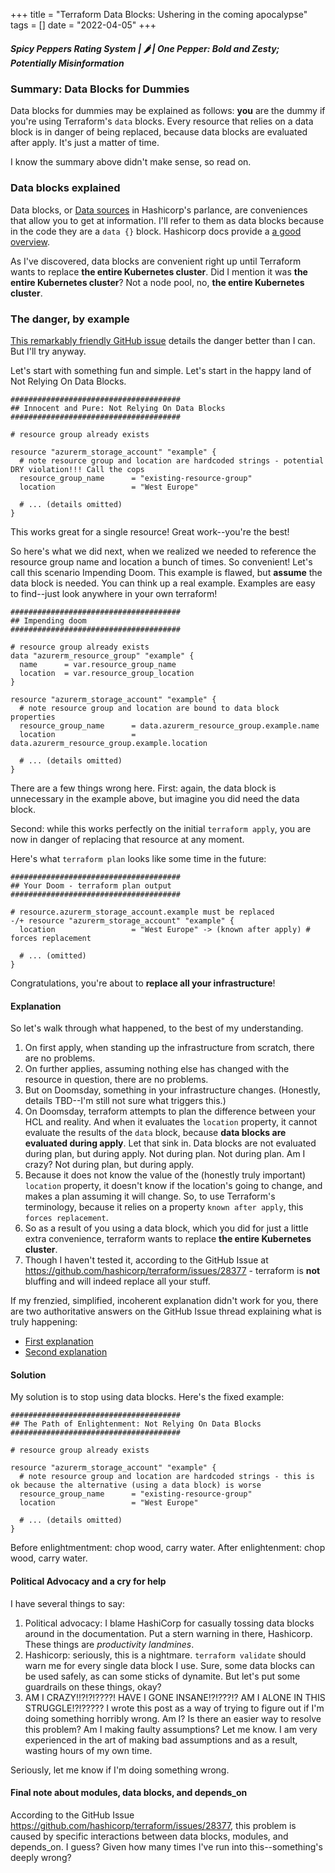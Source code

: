 +++
title = "Terraform Data Blocks: Ushering in the coming apocalypse"
tags = []
date = "2022-04-05"
+++

##### Spicy Peppers Rating System | 🌶 | One Pepper: Bold and Zesty; Potentially Misinformation

### Summary: Data Blocks for Dummies

Data blocks for dummies may be explained as follows: **you** are the dummy if you're using Terraform's `data` blocks. Every resource that relies on a data block is in danger of being replaced, because data blocks are evaluated after apply. It's just a matter of time.

I know the summary above didn't make sense, so read on.

### Data blocks explained

Data blocks, or [Data sources](https://www.terraform.io/language/data-sources) in Hashicorp's parlance, are conveniences that allow you to get at information. I'll refer to them as data blocks because in the code they are a `data {}` block. Hashicorp docs provide a [a good overview](https://www.terraform.io/language/data-sources).

As I've discovered, data blocks are convenient right up until Terraform wants to replace **the entire Kubernetes cluster**. Did I mention it was **the entire Kubernetes cluster**? Not a node pool, no, **the entire Kubernetes cluster**.

### The danger, by example

[This remarkably friendly GitHub issue](https://github.com/hashicorp/terraform/issues/28377) details the danger better than I can. But I'll try anyway.

Let's start with something fun and simple. Let's start in the happy land of Not Relying On Data Blocks.

```hcl
######################################
## Innocent and Pure: Not Relying On Data Blocks
######################################

# resource group already exists

resource "azurerm_storage_account" "example" {
  # note resource group and location are hardcoded strings - potential DRY violation!!! Call the cops
  resource_group_name      = "existing-resource-group"
  location                 = "West Europe"

  # ... (details omitted)
}
```

This works great for a single resource! Great work--you're the best!

So here's what we did next, when we realized we needed to reference the resource group name and location a bunch of times. So convenient! Let's call this scenario Impending Doom. This example is flawed, but **assume** the data block is needed. You can think up a real example. Examples are easy to find--just look anywhere in your own terraform!

```hcl
######################################
## Impending doom
######################################

# resource group already exists
data "azurerm_resource_group" "example" {
  name      = var.resource_group_name
  location  = var.resource_group_location
}

resource "azurerm_storage_account" "example" {
  # note resource group and location are bound to data block properties
  resource_group_name      = data.azurerm_resource_group.example.name
  location                 = data.azurerm_resource_group.example.location

  # ... (details omitted)
}
```

There are a few things wrong here. First: again, the data block is unnecessary in the example above, but imagine you did need the data block.

Second: while this works perfectly on the initial `terraform apply`, you are now in danger of replacing that resource at any moment.

Here's what `terraform plan` looks like some time in the future:

```hcl
######################################
## Your Doom - terraform plan output
######################################

# resource.azurerm_storage_account.example must be replaced
-/+ resource "azurerm_storage_account" "example" {
  location                 = "West Europe" -> (known after apply) # forces replacement

  # ... (omitted)
}
```

Congratulations, you're about to **replace all your infrastructure**!

#### Explanation

So let's walk through what happened, to the best of my understanding.

1. On first apply, when standing up the infrastructure from scratch, there are no problems.
1. On further applies, assuming nothing else has changed with the resource in question, there are no problems.
1. But on Doomsday, something in your infrastructure changes. (Honestly, details TBD--I'm still not sure what triggers this.)
1. On Doomsday, terraform attempts to plan the difference between your HCL and reality. And when it evaluates the `location` property, it cannot evaluate the results of the `data` block, because **data blocks are evaluated during apply**. Let that sink in. Data blocks are not evaluated during plan, but during apply. Not during plan. Not during plan. Am I crazy? Not during plan, but during apply.
1. Because it does not know the value of the (honestly truly important) `location` property, it doesn't know if the location's going to change, and makes a plan assuming it will change. So, to use Terraform's terminology, because it relies on a property `known after apply`, this `forces replacement`.
1. So as a result of you using a data block, which you did for just a little extra convenience, terraform wants to replace **the entire Kubernetes cluster**.
1. Though I haven't tested it, according to the GitHub Issue at https://github.com/hashicorp/terraform/issues/28377 - terraform is **not** bluffing and will indeed replace all your stuff.

If my frenzied, simplified, incoherent explanation didn't work for you, there are two authoritative answers on the GitHub Issue thread explaining what is truly happening:

- [First explanation](https://github.com/hashicorp/terraform/issues/28377#issuecomment-820398608)
- [Second explanation](https://github.com/hashicorp/terraform/issues/28377#issuecomment-824070018)

#### Solution

My solution is to stop using data blocks. Here's the fixed example:

```hcl
######################################
## The Path of Enlightenment: Not Relying On Data Blocks
######################################

# resource group already exists

resource "azurerm_storage_account" "example" {
  # note resource group and location are hardcoded strings - this is ok because the alternative (using a data block) is worse
  resource_group_name      = "existing-resource-group"
  location                 = "West Europe"

  # ... (details omitted)
}
```

Before enlightmentment: chop wood, carry water. After enlightenment: chop wood, carry water.

#### Political Advocacy and a cry for help

I have several things to say:

1. Political advocacy: I blame HashiCorp for casually tossing data blocks around in the documentation. Put a stern warning in there, Hashicorp. These things are _productivity landmines_.
1. Hashicorp: seriously, this is a nightmare. `terraform validate` should warn me for every single data block I use. Sure, some data blocks can be used safely, as can some sticks of dynamite. But let's put some guardrails on these things, okay?
1. AM I CRAZY!!?!?!????! HAVE I GONE INSANE!?!???!? AM I ALONE IN THIS STRUGGLE!?!????? I wrote this post as a way of trying to figure out if I'm doing something horribly wrong. Am I? Is there an easier way to resolve this problem? Am I making faulty assumptions? Let me know. I am very experienced in the art of making bad assumptions and as a result, wasting hours of my own time.

Seriously, let me know if I'm doing something wrong.

#### Final note about modules, data blocks, and depends_on

According to the GitHub Issue https://github.com/hashicorp/terraform/issues/28377, this problem is caused by specific interactions between data blocks, modules, and depends_on. I guess? Given how many times I've run into this--something's deeply wrong?
